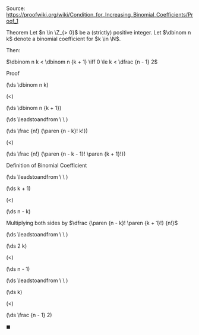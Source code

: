 # 

Source: https://proofwiki.org/wiki/Condition_for_Increasing_Binomial_Coefficients/Proof_1

Theorem
Let $n \in \Z_{> 0}$ be a (strictly) positive integer.
Let $\dbinom n k$ denote a binomial coefficient for $k \in \N$.

Then:

$\dbinom n k < \dbinom n {k + 1} \iff 0 \le k < \dfrac {n - 1} 2$


Proof













\(\ds \dbinom n k\)

\(<\)







\(\ds \dbinom n {k + 1}\)














\(\ds \leadstoandfrom \ \ \)





\(\ds \frac {n!} {\paren {n - k}! k!}\)

\(<\)







\(\ds \frac {n!} {\paren {n - k - 1}! \paren {k + 1}!}\)





Definition of Binomial Coefficient








\(\ds \leadstoandfrom \ \ \)





\(\ds k + 1\)

\(<\)







\(\ds n - k\)





Multiplying both sides by $\dfrac {\paren {n - k}! \paren {k + 1}!} {n!}$








\(\ds \leadstoandfrom \ \ \)





\(\ds 2 k\)

\(<\)







\(\ds n - 1\)














\(\ds \leadstoandfrom \ \ \)





\(\ds k\)

\(<\)







\(\ds \frac {n - 1} 2\)









$\blacksquare$





